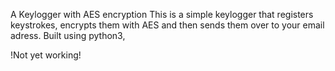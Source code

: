 A Keylogger with AES encryption
This is a simple keylogger that registers keystrokes, encrypts them with AES and then sends them over to your email adress.
Built using python3,

!Not yet working!

